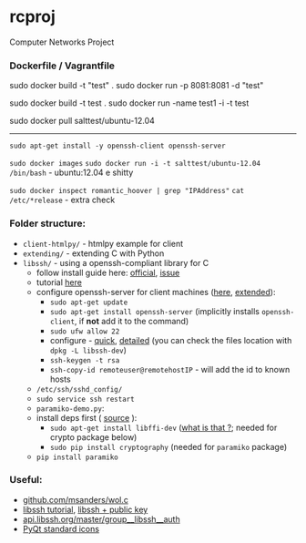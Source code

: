 # rcproj
Computer Networks Project

### Dockerfile / Vagrantfile

sudo docker build -t "test" .
sudo docker run -p 8081:8081 -d "test"

sudo docker build -t test .
sudo docker run -name test1 -i -t test

sudo docker pull salttest/ubuntu-12.04


----

`sudo apt-get install -y openssh-client openssh-server`

`sudo docker images`
`sudo docker run -i -t salttest/ubuntu-12.04 /bin/bash` - ubuntu:12.04 e shitty


`sudo docker inspect romantic_hoover | grep "IPAddress"`
`cat /etc/*release` - extra check


### Folder structure:
+ `client-htmlpy/` - htmlpy example for client
+ `extending/` - extending C with Python
+ `libssh/` - using a openssh-compliant library for C
  + follow install guide here: [official](https://github.com/substack/libssh/blob/master/INSTALL#L26-L29), [issue](https://askubuntu.com/questions/741351/trying-to-install-libssh-0-7-x-on-ubuntu)
  + tutorial [here](http://api.libssh.org/master/libssh_tutor_guided_tour.html)
  + configure openssh-server for client machines ([here](https://askubuntu.com/questions/51925/how-do-i-configure-a-new-ubuntu-installation-to-accept-ssh-connections), [extended](https://thepcspy.com/read/making-ssh-secure/)):
    + `sudo apt-get update`
	+ `sudo apt-get install openssh-server` (implicitly installs `openssh-client`, if **not** add it to the command)
	+ `sudo ufw allow 22`
	+ configure - [quick](https://help.ubuntu.com/14.04/serverguide/openssh-server.html), [detailed](https://help.ubuntu.com/community/SSH/OpenSSH/Configuring) (you can check the files location with `dpkg -L libssh-dev`)
	+ `ssh-keygen -t rsa`
	+ `ssh-copy-id remoteuser@remotehostIP` - will add the id to known hosts
  + `/etc/ssh/sshd_config/`
  + `sudo service ssh restart`
  + `paramiko-demo.py`:
  + install deps first ( [source](https://stackoverflow.com/questions/31569339/importerror-no-module-named-cryptography-hazmat-backends-boxsdk-on-mac) ):
    + `sudo apt-get install libffi-dev` ([what is that ?](https://sourceware.org/libffi/); needed for crypto package below)
    + `sudo pip install cryptography` (needed for `paramiko` package)
  + `pip install paramiko`

### Useful: 
+ [github.com/msanders/wol.c](https://github.com/msanders/wol.c/blob/master/wol.c)
+ [libssh tutorial](http://api.libssh.org/master/libssh_tutorial.html), [libssh + public key](http://api.libssh.org/master/libssh_tutor_authentication.html)
+ [api.libssh.org/master/group__libssh__auth](http://api.libssh.org/master/group__libssh__auth.html)
+ [PyQt standard icons](http://nukesaq88.hatenablog.com/entry/2013/04/12/005525)
